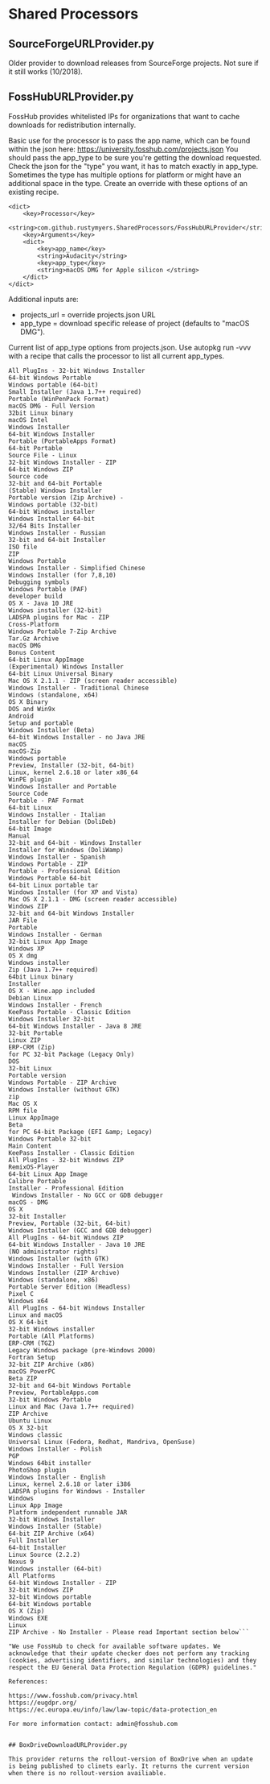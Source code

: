 Shared Processors
===============

## SourceForgeURLProvider.py

Older provider to download releases from SourceForge projects. Not sure if it still works (10/2018).

## FossHubURLProvider.py

FossHub provides whitelisted IPs for organizations that want to cache downloads for redistribution internally. 

Basic use for the processor is to pass the app name, which can be found within the json here: https://university.fosshub.com/projects.json
You should pass the app_type to be sure you're getting the download requested. Check the json for the "type" you want, it has to match exactly in app_type. Sometimes the type has multiple options for platform or might have an additional space in the type. Create an override with these options of an existing recipe.
```
<dict>
    <key>Processor</key>
    <string>com.github.rustymyers.SharedProcessors/FossHubURLProvider</string>
    <key>Arguments</key>
    <dict>
        <key>app_name</key>
        <string>Audacity</string>
        <key>app_type</key>
        <string>macOS DMG for Apple silicon </string>
    </dict>
</dict>
```

Additional inputs are: 
* projects_url = override projects.json URL
* app_type = download specific release of project (defaults to "macOS DMG").

Current list of app_type options from projects.json. Use autopkg run -vvv with a recipe that calls the processor to list all current app\_types.

```
All PlugIns - 32-bit Windows Installer
64-bit Windows Portable
Windows portable (64-bit)
Small Installer (Java 1.7++ required)
Portable (WinPenPack Format)
macOS DMG - Full Version
32bit Linux binary
macOS Intel
Windows Installer
64-bit Windows Installer
Portable (PortableApps Format)
64-bit Portable
Source File - Linux
32-bit Windows Installer - ZIP
64-bit Windows ZIP
Source code
32-bit and 64-bit Portable
(Stable) Windows Installer
Portable version (Zip Archive) -
Windows portable (32-bit)
64-bit Windows installer
Windows Installer 64-bit
32/64 Bits Installer
Windows Installer - Russian
32-bit and 64-bit Installer
ISO file
ZIP
Windows Portable
Windows Installer - Simplified Chinese
Windows Installer (for 7,8,10)
Debugging symbols
Windows Portable (PAF)
developer build
OS X - Java 10 JRE
Windows installer (32-bit)
LADSPA plugins for Mac - ZIP
Cross-Platform
Windows Portable 7-Zip Archive
Tar.Gz Archive
macOS DMG
Bonus Content
64-bit Linux AppImage
(Experimental) Windows Installer
64-bit Linux Universal Binary
Mac OS X 2.1.1 - ZIP (screen reader accessible)
Windows Installer - Traditional Chinese
Windows (standalone, x64)
OS X Binary
DOS and Win9x
Android
Setup and portable
Windows Installer (Beta)
64-bit Windows Installer - no Java JRE
macOS
macOS-Zip
Windows portable
Preview, Installer (32-bit, 64-bit)
Linux, kernel 2.6.18 or later x86_64
WinPE plugin
Windows Installer and Portable
Source Code
Portable - PAF Format
64-bit Linux
Windows Installer - Italian
Installer for Debian (DoliDeb)
64-bit Image
Manual
32-bit and 64-bit - Windows Installer
Installer for Windows (DoliWamp)
Windows Installer - Spanish
Windows Portable - ZIP
Portable - Professional Edition
Windows Portable 64-bit
64-bit Linux portable tar
Windows Installer (for XP and Vista)
Mac OS X 2.1.1 - DMG (screen reader accessible)
Windows ZIP
32-bit and 64-bit Windows Installer
JAR File
Portable
Windows Installer - German
32-bit Linux App Image
Windows XP
OS X dmg
Windows installer
Zip (Java 1.7++ required)
64bit Linux binary
Installer
OS X - Wine.app included
Debian Linux
Windows Installer - French
KeePass Portable - Classic Edition
Windows Installer 32-bit
64-bit Windows Installer - Java 8 JRE
32-bit Portable
Linux ZIP
ERP-CRM (Zip)
for PC 32-bit Package (Legacy Only)
DOS
32-bit Linux
Portable version
Windows Portable - ZIP Archive
Windows Installer (without GTK)
zip
Mac OS X
RPM file
Linux AppImage
Beta
for PC 64-bit Package (EFI &amp; Legacy)
Windows Portable 32-bit
Main Content
KeePass Installer - Classic Edition
All PlugIns - 32-bit Windows ZIP
RemixOS-Player
64-bit Linux App Image
Calibre Portable
Installer - Professional Edition
 Windows Installer - No GCC or GDB debugger
macOS - DMG
OS X
32-bit Installer
Preview, Portable (32-bit, 64-bit)
Windows Installer (GCC and GDB debugger)
All PlugIns - 64-bit Windows ZIP
64-bit Windows Installer - Java 10 JRE
(NO administrator rights)
Windows Installer (with GTK)
Windows Installer - Full Version
Windows Installer (ZIP Archive)
Windows (standalone, x86)
Portable Server Edition (Headless)
Pixel C
Windows x64
All PlugIns - 64-bit Windows Installer
Linux and macOS
OS X 64-bit
32-bit Windows installer
Portable (All Platforms)
ERP-CRM (TGZ)
Legacy Windows package (pre-Windows 2000)
Fortran Setup
32-bit ZIP Archive (x86)
macOS PowerPC
Beta ZIP
32-bit and 64-bit Windows Portable
Preview, PortableApps.com
32-bit Windows Portable
Linux and Mac (Java 1.7++ required)
ZIP Archive
Ubuntu Linux
OS X 32-bit
Windows classic
Universal Linux (Fedora, Redhat, Mandriva, OpenSuse)
Windows Installer - Polish
PGP
Windows 64bit installer
PhotoShop plugin
Windows Installer - English
Linux, kernel 2.6.18 or later i386
LADSPA plugins for Windows - Installer
Windows
Linux App Image
Platform independent runnable JAR
32-bit Windows Installer
Windows Installer (Stable)
64-bit ZIP Archive (x64)
Full Installer
64-bit Installer
Linux Source (2.2.2)
Nexus 9
Windows installer (64-bit)
All Platforms
64-bit Windows Installer - ZIP
32-bit Windows ZIP
32-bit Windows portable
64-bit Windows portable
OS X (Zip)
Windows EXE
Linux
ZIP Archive - No Installer - Please read Important section below```

"We use FossHub to check for available software updates. We acknowledge that their update checker does not perform any tracking (cookies, advertising identifiers, and similar technologies) and they respect the EU General Data Protection Regulation (GDPR) guidelines."

References:

https://www.fosshub.com/privacy.html
https://eugdpr.org/
https://ec.europa.eu/info/law/law-topic/data-protection_en

For more information contact: admin@fosshub.com


## BoxDriveDownloadURLProvider.py

This provider returns the rollout-version of BoxDrive when an update is being published to clinets early. It returns the current version when there is no rollout-version availiable.
